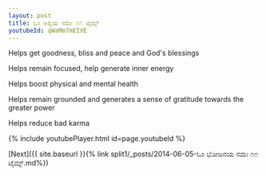 ```yaml
---
layout: post
title: ಓಂ ಅಶ್ವಯ ನಮಃ ೧೧ ಟೈಮ್ಸ್
youtubeId: qWaMm7mEIVE
---
```

 
 
Helps get goodness, bliss and peace and God's blessings
 
Helps remain focused, help generate inner energy 
 
Helps boost physical and mental health 
 
Helps remain grounded and generates a sense of gratitude towards the greater power 
 
Helps reduce bad karma
 
 
 
 


{% include youtubePlayer.html id=page.youtubeId %}
 
[Next]({{ site.baseurl }}{% link  split1/_posts/2014-06-05-ಓಂ ಭೋಜನಯ ನಮಃ ೧೧ ಟೈಮ್ಸ್.md%})
 
